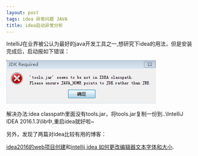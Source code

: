 ```yaml
---
layout: post
tags: idea 异常问题 JAVA 
title: idea启动异常分析
---
```


IntelliJ在业界被公认为最好的java开发工具之一,想研究下idea的用法，但是安装完成后，启动报如下错误：

![](/assets/img/2016-06-23-idea/1.png)

解决办法:idea classpath里面没有tools.jar，将tools.jar复制一份到..\IntelliJ IDEA 2016.1.3\lib中,重启idea就好啦~

另外，发现了两篇对idea比较有用的博客：

[idea2016的web项目创建](http://blog.csdn.net/x1164077611/article/details/51475298)和[intellij idea 如何更改编辑器文本字体和大小](http://www.cnblogs.com/zooc/p/3969548.html).
